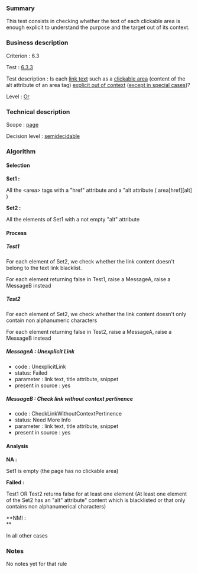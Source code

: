 ### Summary

This test consists in checking whether the text of each clickable area
is enough explicit to understand the purpose and the target out of its
context.

### Business description

Criterion : 6.3

Test : [6.3.3](http://accessiweb.org/index.php/accessiweb-22-english-version.html#test-6-3-3)

Test description : Is each [link
text](http://accessiweb.org/index.php/glossary-76.html#mIntituleLien)
such as a [clickable
area](http://accessiweb.org/index.php/glossary-76.html#mZoneCliquable)
(content of the alt attribute of an area tag) [explicit out of
context](http://accessiweb.org/index.php/glossary-76.html#mLienHorsContexte)
([except in special
cases](http://accessiweb.org/index.php/glossary-76.html#cpCrit6- "Special cases for criterion 6.3"))?

Level : [Or](/en/category/rules-design/accessiweb-11/level/or)

### Technical description

Scope : [page](/en/category/rules-design/accessiweb-11/scope/page)

Decision level :
[semidecidable](/en/category/rules-design/accessiweb-11/decision-level/semidecidable)

### Algorithm

#### Selection

**Set1 :**

All the <area\> tags with a "href" attribute and a "alt attribute (
area[href][alt] )

**Set2 :**

All the elements of Set1 with a not empty "alt" attribute

#### Process

##### Test1

For each element of Set2, we check whether the link content doesn't
belong to the text link blacklist.

For each element returning false in Test1, raise a MessageA, raise a
MessageB instead

##### Test2

For each element of Set2, we check whether the link content doesn't only
contain non alphanumeric characters

For each element returning false in Test2, raise a MessageA, raise a
MessageB instead

##### MessageA : Unexplicit Link

-   code : UnexplicitLink
-   status: Failed
-   parameter : link text, title attribute, snippet
-   present in source : yes

##### MessageB : Check link without context pertinence

-   code : CheckLinkWithoutContextPertinence
-   status: Need More Info
-   parameter : link text, title attribute, snippet
-   present in source : yes

#### Analysis

**NA :**

Set1 is empty (the page has no clickable area)

**Failed :**

Test1 OR Test2 returns false for at least one element (At least one
element of the Set2 has an "alt" attribute" content which is blacklisted
or that only contains non alphanumerical characters)

**NMI :\
**

In all other cases

### Notes

No notes yet for that rule
